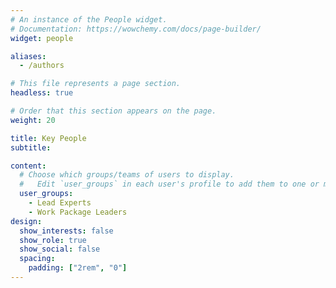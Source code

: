 ```yaml
---
# An instance of the People widget.
# Documentation: https://wowchemy.com/docs/page-builder/
widget: people

aliases:
  - /authors

# This file represents a page section.
headless: true

# Order that this section appears on the page.
weight: 20

title: Key People
subtitle:

content:
  # Choose which groups/teams of users to display.
  #   Edit `user_groups` in each user's profile to add them to one or more of these groups.
  user_groups:
    - Lead Experts
    - Work Package Leaders
design:
  show_interests: false
  show_role: true
  show_social: false
  spacing:
    padding: ["2rem", "0"]
---
```

